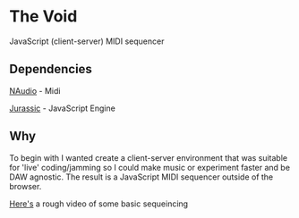 # The Void
JavaScript (client-server) MIDI sequencer


## Dependencies
[NAudio](https://github.com/naudio/NAudio/) - Midi

[Jurassic](https://github.com/paulbartrum/jurassic) - JavaScript Engine

## Why

To begin with I wanted create a client-server environment that was suitable for 'live' coding/jamming so I could make music or experiment faster and be DAW agnostic. 
The result is a JavaScript MIDI sequencer outside of the browser.

[Here's](https://youtu.be/MDXf9YMIVGY) a rough video of some basic sequeincing 
